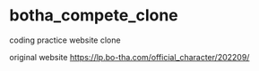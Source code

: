 # botha_compete_clone

coding practice website clone 

original website
https://lp.bo-tha.com/official_character/202209/
